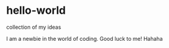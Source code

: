 # hello-world
collection of my ideas

I am a newbie in the world of coding.
Good luck to me! Hahaha
